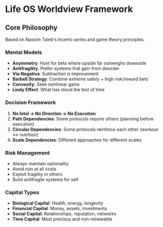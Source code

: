 
# Life OS Worldview Framework

## Core Philosophy
Based on Nassim Taleb's Incerto series and game theory principles.

### Mental Models
- **Asymmetry**: Hunt for bets where upside far outweighs downside
- **Antifragility**: Prefer systems that gain from disorder
- **Via Negativa**: Subtraction is improvement
- **Barbell Strategy**: Combine extreme safety + high risk/reward bets
- **Convexity**: Seek nonlinear gains
- **Lindy Effect**: What has stood the test of time

### Decision Framework
1. **No Intel → No Direction → No Execution**
2. **Path Dependencies**: Some protocols require others (planning before execution)
3. **Circular Dependencies**: Some protocols reinforce each other (workout ↔ nutrition)
4. **Scale Dependencies**: Different approaches for different scales

### Risk Management
- Always maintain optionality
- Avoid ruin at all costs
- Exploit fragility in others
- Build antifragile systems for self

### Capital Types
- **Biological Capital**: Health, energy, longevity
- **Financial Capital**: Money, assets, investments
- **Social Capital**: Relationships, reputation, networks
- **Time Capital**: Most precious and non-renewable
